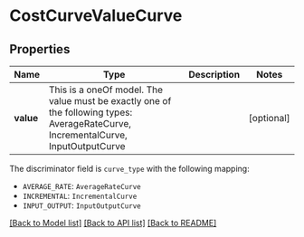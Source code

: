 # CostCurveValueCurve

## Properties

Name | Type | Description | Notes
------------ | ------------- | ------------- | -------------
**value** | This is a oneOf model. The value must be exactly one of the following types: AverageRateCurve, IncrementalCurve, InputOutputCurve |  | [optional]

The discriminator field is `curve_type` with the following mapping:

- `AVERAGE_RATE`: `AverageRateCurve`
- `INCREMENTAL`: `IncrementalCurve`
- `INPUT_OUTPUT`: `InputOutputCurve`

[[Back to Model list]](../README.md#models) [[Back to API list]](../README.md#api-endpoints) [[Back to README]](../README.md)
